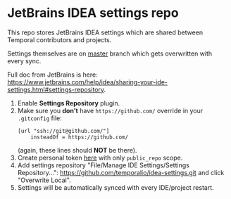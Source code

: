 # JetBrains IDEA settings repo

This repo stores JetBrains IDEA settings which are shared between Temporal contributors and projects.

Settings themselves are on [master](https://github.com/temporalio/idea-settings/tree/master) branch which gets overwritten with every sync.

Full doc from JetBrains is here: https://www.jetbrains.com/help/idea/sharing-your-ide-settings.html#settings-repository.

1. Enable **Settings Repository** plugin.
2. Make sure you **don't** have `https://github.com/` override in your `.gitconfig` file:
    ```
    [url "ssh://git@github.com/"]
        insteadOf = https://github.com/
    ```
    (again, these lines should **NOT** be there).
3. Create personal token [here](https://github.com/settings/tokens) with only `public_repo` scope.
4. Add settings repository "File/Manage IDE Settings/Settings Repository...": https://github.com/temporalio/idea-settings.git and click "Overwrite Local".
5. Settings will be automatically synced with every IDE/project restart.
